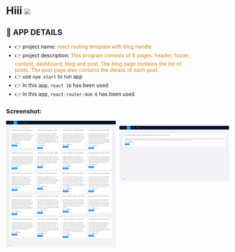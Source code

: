 <h1 align="left">Hiii <img src="https://media.giphy.com/media/hvRJCLFzcasrR4ia7z/giphy.gif" width="35"></h1>

## 👀 APP DETAILS

- 👉 project name: <span style="color:#d6850b">react routing template with blog handle</span>
- 👉 project description: <span style="color:#d6850b">This program consists of 6 pages: header, footer, content, dashboard, blog and post. The blog page contains the list of posts. The post page also contains the details of each post.</span>
- 👉 use `npm start` to run app
- 👉 In this app, `react 18` has been used
- 👉 In this app, `react-router-dom 6` has been used

### Screenshot:

<div style="width:100%; display:flex; flex-direction:row; gap:10px;">
<img
  src="screenshot/blog.png"
  alt="Blog"
  title="Blog"
  style=" max-width: 300px" width="300px">

<img
  src="screenshot/post.png"
  alt="Post"
  title="Post"
  style="max-width: 300px" width="300px">

</div>

